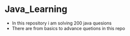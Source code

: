 # Java_Learning
- In this repository i am solving 200 java quesions 
- There are from basics to advance quetions in this repo
